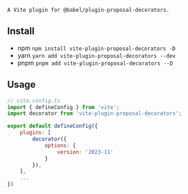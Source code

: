 `A Vite plugin for @babel/plugin-proposal-decorators.`

## Install
- npm
`npm install vite-plugin-proposal-decorators -D`
- yarn 
`yarn add vite-plugin-proposal-decorators --dev`
- pnpm
`pnpm add vite-plugin-proposal-decorators --D`

## Usage

```javascript
// vite.config.ts
import { defineConfig } from 'vite';
import decorator from 'vite-plugin-proposal-decorators';

export default defineConfig({
    plugins: [
        decorator({
            options: {
                version: '2023-11'
            }
        }),
    ],
    ...
})

```

